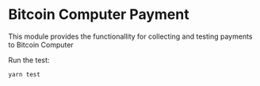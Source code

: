 # Bitcoin Computer Payment 

This module provides the functionallity for collecting and testing payments to Bitcoin Computer

Run the test:
```
yarn test
```